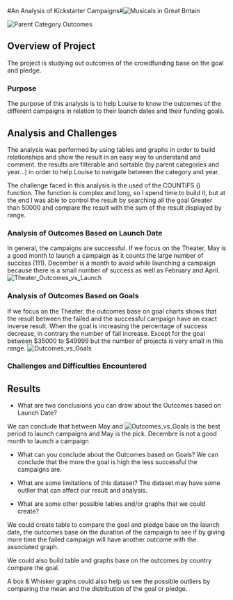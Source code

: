 #An Analysis of Kickstarter Campaigns#![Musicals in Great Britain](https://user-images.githubusercontent.com/89410157/130494548-60c4a18b-a7b7-4b91-abae-bec16f1b49d8.png)

![Parent Category Outcomes](https://user-images.githubusercontent.com/89410157/130493769-a37f9741-17ca-45ce-ab0c-2639f0c8b436.png)


## Overview of Project
The project is studying out outcomes of the crowdfunding base on the goal and pledge. 

### Purpose
The purpose of this analysis is to help Louise to know the outcomes of the different campaigns in relation to their launch dates and their funding goals.

## Analysis and Challenges
The analysis was performed by using tables and graphs in order to build relationships and show the result in an easy way to understand and comment. the results are filterable and sortable (by parent categories and year...) in order to help Louise to navigate between the category and year.

The challenge faced in this analysis is the used of the COUNTIFS () function. The function is complex and long, so I spend time to build it, but at the end I was able to control the result by searching all the goal Greater than 50000 and compare the result with the sum of the result displayed by range.  
  
### Analysis of Outcomes Based on Launch Date

In general, the campaigns are successful. If we focus on the Theater, May is a good month to launch a campaign as it counts the large number of success (111). December is a month to avoid while launching a campaign because there is a small number of success as well as February and April.![Theater_Outcomes_vs_Launch](https://user-images.githubusercontent.com/89410157/130670038-3b6747c8-c5dd-4b33-8847-0b6449a4596d.png)

### Analysis of Outcomes Based on Goals

If we focus on the Theater, the outcomes base on goal charts shows that the result between the failed and the successful campaign have an exact inverse result. When the goal is increasing the percentage of success decrease, in contrary the number of fail increase.
Except for the goal between $35000 to $49999 but the number of projects is very small in this range. 
![Outcomes_vs_Goals](https://user-images.githubusercontent.com/89410157/130670099-8aa4fef2-2358-4ba2-b182-d2493f725dc3.png)

### Challenges and Difficulties Encountered

## Results
- What are two conclusions you can draw about the Outcomes based on Launch Date?

We can conclude that between May and ![Outcomes_vs_Goals](https://user-images.githubusercontent.com/89410157/130670336-e7769ea5-2d21-4c76-9175-d6fb15a9f774.png) is the best period to launch campaigns and May is the pick.
Decembre is not a good month to launch a campaign  

- What can you conclude about the Outcomes based on Goals?
We can conclude that the more the goal is high the less successful the campaigns are. 

- What are some limitations of this dataset?
The dataset may have some outlier that can affect our result and analysis.   
- What are some other possible tables and/or graphs that we could create?

We could create table to compare the goal and pledge base on the launch date, the outcomes base on the duration of the campaign to see if by giving more time the failed campaign will have another outcome with the associated graph. 

We could also build table and graphs base on the outcomes by country compare the goal.

A box & Whisker graphs could also help us see the possible outliers by comparing the mean and the distribution of the goal or pledge.


